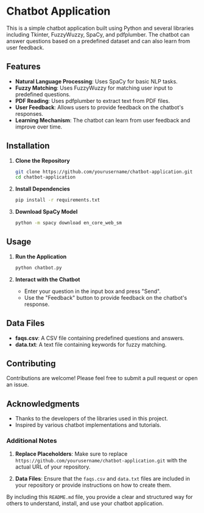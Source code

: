 # Chatbot Application

This is a simple chatbot application built using Python and several libraries including Tkinter, FuzzyWuzzy, SpaCy, and pdfplumber. The chatbot can answer questions based on a predefined dataset and can also learn from user feedback.

## Features

- **Natural Language Processing**: Uses SpaCy for basic NLP tasks.
- **Fuzzy Matching**: Uses FuzzyWuzzy for matching user input to predefined questions.
- **PDF Reading**: Uses pdfplumber to extract text from PDF files.
- **User Feedback**: Allows users to provide feedback on the chatbot's responses.
- **Learning Mechanism**: The chatbot can learn from user feedback and improve over time.

## Installation

1. **Clone the Repository**

   ```bash
   git clone https://github.com/yourusername/chatbot-application.git
   cd chatbot-application
   ```

2. **Install Dependencies**

   ```bash
   pip install -r requirements.txt
   ```

3. **Download SpaCy Model**

   ```bash
   python -m spacy download en_core_web_sm
   ```

## Usage

1. **Run the Application**

   ```bash
   python chatbot.py
   ```

2. **Interact with the Chatbot**

   - Enter your question in the input box and press "Send".
   - Use the "Feedback" button to provide feedback on the chatbot's response.

## Data Files

- **faqs.csv**: A CSV file containing predefined questions and answers.
- **data.txt**: A text file containing keywords for fuzzy matching.

## Contributing

Contributions are welcome! Please feel free to submit a pull request or open an issue.

## Acknowledgments

- Thanks to the developers of the libraries used in this project.
- Inspired by various chatbot implementations and tutorials.

### Additional Notes

1. **Replace Placeholders**: Make sure to replace `https://github.com/yourusername/chatbot-application.git` with the actual URL of your repository.

2. **Data Files**: Ensure that the `faqs.csv` and `data.txt` files are included in your repository or provide instructions on how to create them.

By including this `README.md` file, you provide a clear and structured way for others to understand, install, and use your chatbot application.